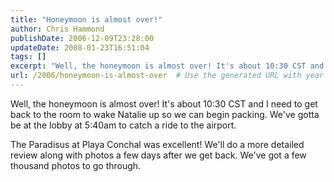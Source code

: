 ```yaml
---
title: "Honeymoon is almost over!"
author: Chris Hammond
publishDate: 2006-12-09T23:28:00
updateDate: 2008-01-23T16:51:04
tags: []
excerpt: "Well, the honeymoon is almost over! It's about 10:30 CST and I need to get back to the room to wake Natalie up so we can begin packing. We've gotta be at the lobby at 5:40am to catch a ride to the airport. The Paradisus at Playa Conchal was excellent! We'll do a more detailed review along with photos a few days after we get back. We've got a few thousand photos to go..."
url: /2006/honeymoon-is-almost-over  # Use the generated URL with year
---
```

<P>Well, the honeymoon is almost over! It's about 10:30 CST and I need to get back to the room to wake Natalie up so we can begin packing. We've gotta be at the lobby at 5:40am to catch a ride to the airport.</P> <P>The Paradisus at Playa Conchal was excellent! We'll do a more detailed review along with photos a few days after we get back. We've got a few thousand photos to go through.</P>
